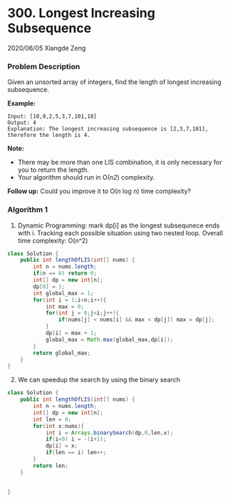 # 300. Longest Increasing Subsequence

2020/06/05 Xiangde Zeng

### Problem Description

Given an unsorted array of integers, find the length of longest increasing subsequence.

**Example:**

```
Input: [10,9,2,5,3,7,101,18]
Output: 4 
Explanation: The longest increasing subsequence is [2,3,7,101], therefore the length is 4. 
```

**Note:**

- There may be more than one LIS combination, it is only necessary for you to return the length.
- Your algorithm should run in O(*n2*) complexity.

**Follow up:** Could you improve it to O(*n* log *n*) time complexity?



### Algorithm 1

1. Dynamic Programming: mark dp[i] as the longest subsequnece ends with i. Tracking each possible situation using two nested loop. Overall time complexity: O(n^2)



```Java
class Solution {
    public int lengthOfLIS(int[] nums) {
        int n = nums.length;
        if(n == 0) return 0;
        int[] dp = new int[n];
        dp[0] = 1;
        int global_max = 1;
        for(int i = 1;i<n;i++){
            int max = 0;
            for(int j = 0;j<i;j++){
                if(nums[j] < nums[i] && max < dp[j]) max = dp[j];
            }
            dp[i] = max + 1;
            global_max = Math.max(global_max,dp[i]);
        }
        return global_max;
    }
}

```

2. We can speedup the search by using the binary search

```Java
class Solution {
    public int lengthOfLIS(int[] nums) {
        int n = nums.length;
        int[] dp = new int[n];
        int len = 0;
        for(int x:nums){
            int i = Arrays.binarySearch(dp,0,len,x);
            if(i<0) i = -(i+1);
            dp[i] = x;
            if(len == i) len++;
        }
        return len;
    }
    
    
}
```
